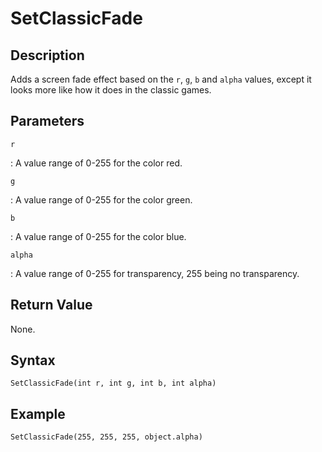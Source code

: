 # SetClassicFade

## Description
Adds a screen fade effect based on the `r`, `g`, `b` and `alpha` values, except it looks more like how it does in the classic games.

## Parameters
`r`

:   A value range of 0-255 for the color red.

`g`

:   A value range of 0-255 for the color green.

`b`

:   A value range of 0-255 for the color blue.

`alpha`

:   A value range of 0-255 for transparency, 255 being no transparency.

## Return Value
None.

## Syntax
```
SetClassicFade(int r, int g, int b, int alpha)
```

## Example
```
SetClassicFade(255, 255, 255, object.alpha)
```